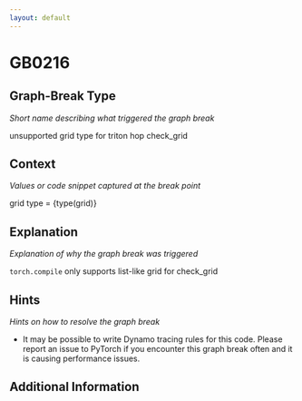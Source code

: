 ```yaml
---
layout: default
---
```

# GB0216

## Graph-Break Type
*Short name describing what triggered the graph break*

unsupported grid type for triton hop check_grid

## Context
*Values or code snippet captured at the break point*

grid type = {type(grid)}

## Explanation
*Explanation of why the graph break was triggered*

`torch.compile` only supports list-like grid for check_grid

## Hints
*Hints on how to resolve the graph break*

- It may be possible to write Dynamo tracing rules for this code. Please report an issue to PyTorch if you encounter this graph break often and it is causing performance issues.


## Additional Information

<!-- ADDITIONAL INFORMATION START - Add custom information below this line -->

<!-- ADDITIONAL INFORMATION END -->

